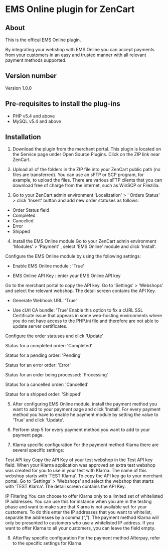# EMS Online plugin for ZenCart

## About
This is the offical EMS Online plugin.

By integrating your webshop with EMS Online you can accept payments from your customers in an easy and trusted manner with all relevant payment methods supported. 

## Version number
Version 1.0.0

## Pre-requisites to install the plug-ins 
* PHP v5.4 and above
* MySQL v5.4 and above

## Installation
 1. Download the plugin from the merchant portal. This plugin is located on the Service page under Open Source Plugins. Click on the ZIP link near ZenCart.

 2. Upload all of the folders in the ZIP file into your ZenCart public path (no files are transferred). You can use an sFTP or SCP program, for example, to upload the files. There are various sFTP clients that you can download free of charge from the internet, such as WinSCP or Filezilla.

 3. Go to your ZenCart admin environment 'Localization' > ' Orders Status' > click 'Insert' button and add new order statuses as follows:
 
- Order Status field
- Completed
- Cancelled
- Error
- Shipped

 4. Install the EMS Online module Go to your ZenCart admin environment 'Modules' > 'Payment' , select 'EMS Online' module and click 'Install'.

Configure the EMS Online module by using the following settings:

- Enable EMS Online module : 'True'

- EMS Online API Key : enter your EMS Online API key

Go to the merchant portal to copy the API key. Go to ‘Settings’ > ‘Webshops’ and select the relevant webshop. The detail screen contains the API Key.

- Generate Webhook URL: 'True'

- Use cUrl CA bundle: 'True'
Enable this option to fix a cURL SSL Certificate issue that appears in some web-hosting environments where you do not have access to the PHP.ini file and therefore are not able to update server certificates.

 Configure the order statuses and click 'Update'

 Status for a completed order: 'Completed'

 Status for a pending order: 'Pending'

 Status for an error order: 'Error'

 Status for an order being processed: 'Processing'

 Status for a cancelled order: 'Cancelled'

 Status for a shipped order: 'Shipped'

5. After configuring  EMS Online module, install the payment method you want to add to your payment page and click 'Install'.
For every payment method you have to enable he payment module by setting the value to 'True' and click 'Update'.

6. Perform step 5 for every payment method you want to add to your payment page.

7. Klarna specific configuration
For the payment method Klarna there are several specific settings:

Test API key
Copy the API Key of your test webshop in the Test API key field.
When your Klarna application was approved an extra test webshop was created for you to use in your test with Klarna. The name of this webshop starts with ‘TEST Klarna’.
To copy the API key go to your merchant portal. Go to ‘Settings’ > ‘Webshops’ and select the webshop that starts with ‘TEST Klarna’. The detail screen contains the API Key.

IP Filtering
You can choose to offer Klarna only to a limited set of whitelisted IP addresses. You can use this for instance when you are in the testing phase and want to make sure that Klarna is not available yet for your customers.
To do this enter the IP addresses that you want to whitelist, separate the addresses by a comma (“,”). The payment method Klarna will only be presented to customers who use a whitelisted IP address.
If you want to offer Klarna to all your customers, you can leave the field empty.

8. AfterPay specific configuration
For the payment method Afterpay, refer to the specific settings for Klarna.